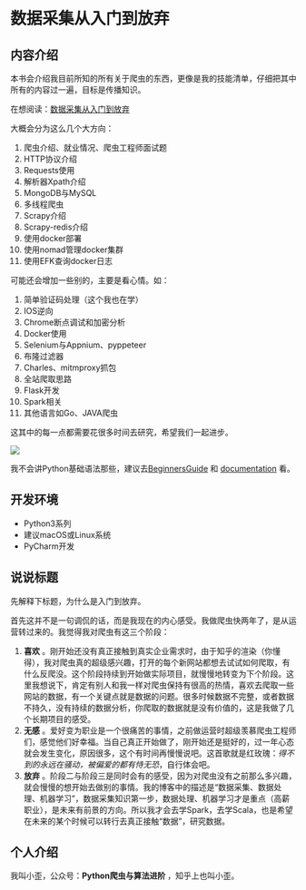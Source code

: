 # 数据采集从入门到放弃

## 内容介绍

本书会介绍我目前所知的所有关于爬虫的东西，更像是我的技能清单，仔细把其中所有的内容过一遍，目标是传播知识。

在想阅读：[数据采集从入门到放弃](https://zhangslob.github.io/docs/)

大概会分为这么几个大方向：

1. 爬虫介绍、就业情况、爬虫工程师面试题
2. HTTP协议介绍
3. Requests使用
4. 解析器Xpath介绍
5. MongoDB与MySQL
6. 多线程爬虫
7. Scrapy介绍
8. Scrapy-redis介绍
9. 使用docker部署
10. 使用nomad管理docker集群
11. 使用EFK查询docker日志

可能还会增加一些别的，主要是看心情。如：

1. 简单验证码处理（这个我也在学）
2. IOS逆向
3. Chrome断点调试和加密分析
4. Docker使用
5. Selenium与Appnium、pyppeteer
6. 布隆过滤器
7. Charles、mitmproxy抓包
8. 全站爬取思路
9. Flask开发
10. Spark相关
11. 其他语言如Go、JAVA爬虫



这其中的每一点都需要花很多时间去研究，希望我们一起进步。

![](https://ws3.sinaimg.cn/large/006tKfTcly1g077kx4c26j308c04oaa8.jpg)



我不会讲Python基础语法那些，建议去[BeginnersGuide](https://wiki.python.org/moin/BeginnersGuide/Programmers) 和 [documentation](https://docs.python.org/3/) 看。



## 开发环境

- Python3系列
- 建议macOS或Linux系统
- PyCharm开发



## 说说标题

先解释下标题，为什么是入门到放弃。

首先这并不是一句调侃的话，而是我现在的内心感受。我做爬虫快两年了，是从运营转过来的。我觉得我对爬虫有这三个阶段：

1. **喜欢** 。刚开始还没有真正接触到真实企业需求时，由于知乎的渲染（你懂得），我对爬虫真的超级感兴趣，打开的每个新网站都想去试试如何爬取，有什么反爬没。这个阶段持续到开始做实际项目，就慢慢地转变为下个阶段。这里我想说下，肯定有别人和我一样对爬虫保持有很高的热情，喜欢去爬取一些网站的数据，有一个关键点就是数据的问题。很多时候数据不完整，或者数据不持久，没有持续的数据分析，你爬取的数据就是没有价值的，这是我做了几个长期项目的感受。
2. **无感** 。爱好变为职业是一个很痛苦的事情，之前做运营时超级羡慕爬虫工程师们，感觉他们好幸福。当自己真正开始做了，刚开始还是挺好的，过一年心态就会发生变化，原因很多，这个有时间再慢慢说吧。这首歌就是红玫瑰：*得不到的永远在骚动，被偏爱的都有恃无恐*，自行体会吧。
3. **放弃** 。阶段二与阶段三是同时会有的感受，因为对爬虫没有之前那么多兴趣，就会慢慢的想开始去做别的事情。我的博客中的描述是“数据采集、数据处理、机器学习”，数据采集知识第一步，数据处理、机器学习才是重点（高薪职业），是未来有前景的方向。所以我才会去学Spark，去学Scala，也是希望在未来的某个时候可以转行去真正接触“数据”，研究数据。

## 个人介绍

我叫小歪，公众号：**Python爬虫与算法进阶** ，知乎上也叫小歪。